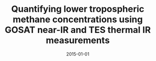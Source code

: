 ---
title: "Quantifying lower tropospheric methane concentrations using GOSAT near-IR and TES thermal IR measurements"
collection: publications
permalink: /publication/2015-01-01-Worden20153433
date: 2015-01-01
venue: 'Atmospheric Measurement Techniques'
paperurl: 'https://doi.org/10.5194/amt-8-3433-2015'
citation: 'Worden et al., <b>Quantifying lower tropospheric methane concentrations using GOSAT near-IR and TES thermal IR measurements</b>, Atmospheric Measurement Techniques, 2015, 10.5194/amt-8-3433-2015'
---